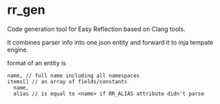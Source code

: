 # rr_gen

Code generation tool for Easy Reflection based on Clang tools.

It combines parser info into one json entity and forward it to inja tempate engine.

format of an entity is

```
name, // full name including all namespaces
items[] // an array of fields/constants
  name,
  alias // is equal to <name> if RR_ALIAS attribute didn't parse
```